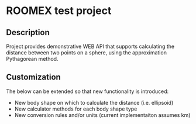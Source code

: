 # ROOMEX test project

## Description

Project provides demonstrative WEB API that supports calculating the distance between two points on a sphere, using the approximation Pythagorean method.

## Customization

The below can be extended so that new functionality is introduced:

* New body shape on which to calculate the distance (i.e. ellipsoid)
* New calculator methods for each body shape type
* New conversion rules and/or units (current implementaiton assumes km)